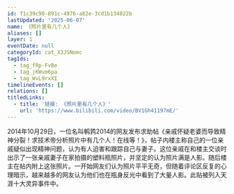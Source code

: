 ```yaml
---
id: f1c39c90-891c-4976-a82e-3cd1b134022b
lastUpdated: '2025-06-07'
name: 《照片里有几个人》
aliases: []
layer: 1
eventDate: null
categoryId: cat_X3JSNomc
tagIds:
  - tag_fRp-FvBe
  - tag_jKWvm6pa
  - tag_WvL9rxXI
timelineEvents: []
relations: []
titledLinks:
  - title: '链接: 《照片里有几个人》'
    url: 'https://www.bilibili.com/video/BV1Gh41197mE/'
---
```

2014年10月29日，一位名叫鹌鹑2014的网友发布求助帖《亲戚怀疑老婆而导致精神分裂！求技术帝分析照片中有几个人！在线等！》，帖子内楼主称自己的一位亲戚疑似出现精神问题，认为有人迫害和跟踪自己与妻子。这位亲戚在和楼主交谈时出示了一张亲戚妻子在家拍摄的塑料瓶照片，并坚定的认为照片满是人影。随后楼主在帖内附上这张照片。一开始网友们认为照片平平无奇，但随着评论区反复的心理暗示，越来越多的网友认为他们也在瓶身反光中看到了大量人影。此贴被列入天涯十大灵异事件中。
